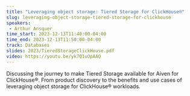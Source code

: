 ```yaml
---
title: "Leveraging object storage: Tiered Storage for ClickHouse®"
slug: leveraging-object-storage-tiered-storage-for-clickhouse
speakers:
 - Arthur Ansquer
time_start: 2023-12-13T11:40:00-04:00
time_end: 2023-12-13T11:50:00-04:00
track: Databases
slides: 2023/TieredStorageClickHouse.pdf
video: https://youtu.be/yk7Q1uOpAAQ
---
```


Discussing the journey to make Tiered Storage available for Aiven for ClickHouse®. From product discovery to the benefits and use cases of leveraging object storage for ClickHouse® workloads.
